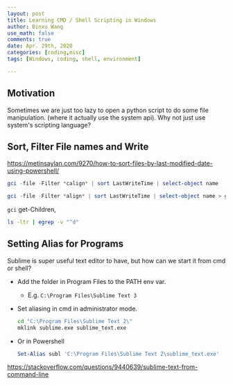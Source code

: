 ```yaml
---
layout: post
title: Learning CMD / Shell Scripting in Windows
author: Binxu Wang
use_math: false
comments: true
date: Apr. 29th, 2020
categories: [coding,misc]
tags: [Windows, coding, shell, environment]

---
```


## Motivation

Sometimes we are just too lazy to open a python script to do some file manipulation. (where it actually use the system api). Why not just use system's scripting language?



## Sort, Filter File names and Write

https://metinsaylan.com/9270/how-to-sort-files-by-last-modified-date-using-powershell/

```powershell
gci -file -Filter *calign* | sort LastWriteTime | select-object name

gci -file -Filter *align* | sort LastWriteTime | select-object name > gif_list.log
```

`gci` get-Children, 

```bash
ls -ltr | egrep -v "^d"
```



## Setting Alias for Programs

Sublime is super useful text editor to have, but how can we start it from cmd or shell?

* Add the folder in Program Files to the PATH env var.

  * E.g. `C:\Program Files\Sublime Text 3`

* Set aliasing in cmd in administrator mode. 

  ```cmd
  cd "C:\Program Files\Sublime Text 2\"
  mklink sublime.exe sublime_text.exe
  ```

* Or in Powershell

  ```powershell
  Set-Alias subl 'C:\Program Files\Sublime Text 2\sublime_text.exe'
  ```

  

https://stackoverflow.com/questions/9440639/sublime-text-from-command-line